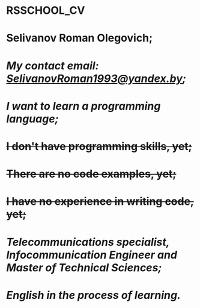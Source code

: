 # <H1> RSSCHOOL_CV </H1>
# Selivanov Roman Olegovich;
# *My contact email: SelivanovRoman1993@yandex.by;*
# ___I want to learn a programming language;___
# ~~I don't have programming skills, yet;~~
# ~~There are no code examples, yet;~~
# ~~I have no experience in writing code, yet;~~
# *Telecommunications specialist, Infocommunication Engineer and Master of Technical Sciences;*
# ___English in the process of learning.___
